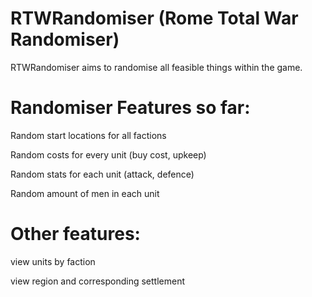 # RTWRandomiser (Rome Total War Randomiser)
RTWRandomiser aims to randomise all feasible things within the game.

# Randomiser Features so far:

  Random start locations for all factions

  Random costs for every unit (buy cost, upkeep)

  Random stats for each unit (attack, defence)

  Random amount of men in each unit

# Other features:

  view units by faction
  
  view region and corresponding settlement




